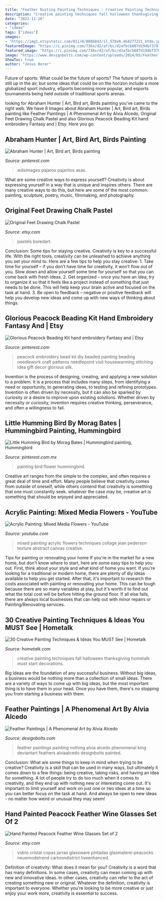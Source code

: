 ```yaml
---
title: "Feather Dusting Painting Techniques : Creative Painting Techniques Fall Halloween Thanksgiving Hometalk Must Start Decorations"
description: "Creative painting techniques fall halloween thanksgiving hometalk must start decorations"
date: "2022-11-26"
categories:
- "ideas"
tags: ["ideas"]
images:
- "https://img1.etsystatic.com/011/0/8086843/il_570xN.464277221_kt0o.jpg"
featuredImage: "https://i.pinimg.com/736x/d2/af/bc/d2afbcb887d194bf3797098bdedb6b82.jpg"
featured_image: "https://i.pinimg.com/736x/d2/af/bc/d2afbcb887d194bf3797098bdedb6b82.jpg"
image: "https://www.designbolts.com/wp-content/uploads/2014/05/Feather-Paintings-A-Phenomenal-Art-10.jpg"
ShowToc: true
author: "Jesus Borer"
---
```



Future of sports: What could be the future of sports?
The future of sports is still up in the air, but some ideas that could be on the horizon include a more globalized sport industry, eSports becoming more popular, and esports tournaments being held outside of traditional sports arenas.

	

		
looking for Abraham Hunter | Art, Bird art, Birds painting you've came to the right web. We have 8 Images about Abraham Hunter | Art, Bird art, Birds painting like Feather Paintings | A Phenomenal Art by Alvia Alcedo, Original Feet Drawing Chalk Pastel and also Glorious Peacock Beading Kit hand embroidery Fantasy and | Etsy. Here you go:
		
    
## Abraham Hunter | Art, Bird Art, Birds Painting

<img loading=lazy src="https://i.pinimg.com/736x/be/d8/9a/bed89a7c8d7de5602e551295c10fae64.jpg" onerror="this.onerror=null;this.src='https://tse4.mm.bing.net/th?id=OIP.KrGjjw9JAVFgc5G0Fe87_wHaJM&amp;pid=15.1';" alt="Abraham Hunter | Art, Bird art, Birds painting">

_Source: pinterest.com_

>wdsimages pajaros pajaritos asas. 

	

What are some creative ways to express yourself?
Creativity is about expressing yourself in a way that is unique and inspires others. There are many creative ways to do this, but here are some of the most common: painting, sculpture, poetry, music, filmmaking, and photography.

    
## Original Feet Drawing Chalk Pastel

<img loading=lazy src="https://img1.etsystatic.com/009/0/6866267/il_fullxfull.411878337_mi24.jpg" onerror="this.onerror=null;this.src='https://tse4.mm.bing.net/th?id=OIP._8eiOuU9PerHMS_A00lN3AHaFV&amp;pid=15.1';" alt="Original Feet Drawing Chalk Pastel">

_Source: etsy.com_

>pastels boredart. 

	

Conclusion: Some tips for staying creative.
Creativity is key to a successful life. With the right tools, creativity can be unleashed to achieve anything you set your mind to. Here are a few tips to help you stay creative: 1. Take time for yourself – if you don’t have time for creativity, it won’t flow out of you. Slow down and allow yourself some time for yourself so that you can come back with fresh ideas. 2. Get organized – once you have an idea, try to organize it so that it feels like a project instead of something that just needs to be done. This will help keep your brain active and focused on the task at hand. 3. Be open to feedback – negative or positive feedback will help you develop new ideas and come up with new ways of thinking about things.
    
## Glorious Peacock Beading Kit Hand Embroidery Fantasy And | Etsy

<img loading=lazy src="https://i.pinimg.com/736x/d2/af/bc/d2afbcb887d194bf3797098bdedb6b82.jpg" onerror="this.onerror=null;this.src='https://tse4.mm.bing.net/th?id=OIP.fveG3sj0Ka8u_Iplntol1AHaHc&amp;pid=15.1';" alt="Glorious Peacock Beading Kit hand embroidery Fantasy and | Etsy">

_Source: pinterest.com_

>peacock embroidery bead kit diy beaded painting beading needlework craft patterns needlepoint visit housewarming stitching idea gift decor glorious silk. 

	

Invention is the process of designing, creating, and applying a new solution to a problem. It is a process that includes many steps, from identifying a need or opportunity, to generating ideas, to testing and refining prototypes. Invention is often driven by necessity, but it can also be sparked by curiosity or a desire to improve upon existing solutions. Whether driven by necessity or curiosity, invention requires creative thinking, perseverance, and often a willingness to fail.

    
## Little Humming Bird By Morag Bates | Hummingbird Painting, Hummingbird

<img loading=lazy src="https://i.pinimg.com/736x/1e/57/29/1e57292ebabd3b9d6002cd495a779092--beginner-painting-painting-tips.jpg" onerror="this.onerror=null;this.src='https://tse3.mm.bing.net/th?id=OIP.YGkIGTJseCH9G_9rkoYNVwHaHa&amp;pid=15.1';" alt="Little Humming Bird by Morag Bates | Hummingbird painting, Hummingbird">

_Source: pinterest.com.mx_

>painting bird flower hummingbird. 

	

Creative art ranges from the simple to the complex, and often requires a great deal of time and effort. Many people believe that creativity comes from outside of oneself, while others contend that creativity is something that one must constantly seek. whatever the case may be, creative art is something that should be enjoyed and appreciated.

    
## Acrylic Painting: Mixed Media Flowers - YouTube

<img loading=lazy src="http://i1.ytimg.com/vi/CD1HuLVGBuY/maxresdefault.jpg" onerror="this.onerror=null;this.src='https://tse4.mm.bing.net/th?id=OIP.siZ5HyitQ7jHbFvyacAlKQHaEK&amp;pid=15.1';" alt="Acrylic Painting: Mixed Media Flowers - YouTube">

_Source: youtube.com_

>mixed painting acrylic flowers techniques collage jean pederson texture abstract canvas creative. 

	

Tips for painting or renovating your home
If you're in the market for a new home, but don't know where to start, here are some easy tips to help you out. First, think about your style and what kind of home you want. If you're looking for a traditional or modern home, there are plenty of diy ideas available to help you get started.
After that, it's important to research the costs associated with painting or renovating your home. This can be tough because there are so many variables at play, but it's worth it to find out what the total cost will be before hitting the ground floor. If all else fails, there are always local businesses that can help out with minor repairs or Painting/Renovating services.

    
## 30 Creative Painting Techniques &amp; Ideas You MUST See | Hometalk

<img loading=lazy src="https://cdn-fastly.hometalk.com/media/2017/06/14/3891292/s-30-creative-painting-techniques-you-must-see.jpg?size=1600x1000&amp;nocrop=1" onerror="this.onerror=null;this.src='https://tse4.mm.bing.net/th?id=OIP.7FBM-5Lwa7UlDqiL1BD38wHaHa&amp;pid=15.1';" alt="30 Creative Painting Techniques &amp; Ideas You MUST See | Hometalk">

_Source: hometalk.com_

>creative painting techniques fall halloween thanksgiving hometalk must start decorations. 

	

Big Ideas are the foundation of any successful business. Without big ideas, a business would be nothing more than a collection of small ideas. There are a variety of ways to come up with big ideas, but the most important thing is to have them in your head. Once you have them, there's no stopping you from starting a business with them.

    
## Feather Paintings | A Phenomenal Art By Alvia Alcedo

<img loading=lazy src="https://www.designbolts.com/wp-content/uploads/2014/05/Feather-Paintings-A-Phenomenal-Art-10.jpg" onerror="this.onerror=null;this.src='https://tse4.mm.bing.net/th?id=OIP.5RnG-7YQThBOMAwwu8seswHaCt&amp;pid=15.1';" alt="Feather Paintings | A Phenomenal Art by Alvia Alcedo">

_Source: designbolts.com_

>feather paintings painting nothing alvia alcedo phenomenal king deviantart feathers alviaalcedo designbolts painted. 

	

Conclusion: What are some things to keep in mind when trying to be creative?
Creativity is a skill that can be used in many ways, but ultimately it comes down to a few things: being creative, taking risks, and having an idea for something. A lot of people try to do too much when it comes to creativity, and they end up with nothing new or interesting come out. It's important to limit yourself and work on just one or two ideas at a time so you can better focus on the task at hand. And always be open to new ideas - no matter how weird or unusual they may seem!

    
## Hand Painted Peacock Feather Wine Glasses Set Of 2

<img loading=lazy src="https://img1.etsystatic.com/011/0/8086843/il_570xN.464277221_kt0o.jpg" onerror="this.onerror=null;this.src='https://tse2.mm.bing.net/th?id=OIP.Xc6suRtopey_d1x2-D6n4gHaJ6&amp;pid=15.1';" alt="Hand Painted Peacock Feather Wine Glasses Set of 2">

_Source: etsy.com_

>vidrio cristal copas jarras glassware pintadas glasmalerei peacocks neuemodetrend cartoondistrict liveenhanced. 

	

Definition of creativity: What does it mean for you?
Creativity is a word that has many definitions. In some cases, creativity can mean coming up with new and innovative ideas. In other cases, creativity can refer to the act of creating something new or original. Whatever the definition, creativity is important to everyone. Whether you're looking to be more creative or just enjoy your work more, creativity is essential to success.

